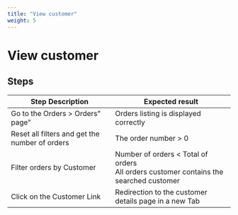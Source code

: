 ```yaml
---
title: "View customer"
weight: 5
---
```


# View customer
## Steps
| Step Description | Expected result |
| ----- | ----- |
| Go to the Orders > Orders" page" | Orders listing is displayed correctly |
| Reset all filters and get the number of orders | The order number > 0 |
| Filter orders by Customer | Number of orders < Total of orders<br>All orders customer contains the searched customer |
| Click on the Customer Link | Redirection to the customer details page in a new Tab |
